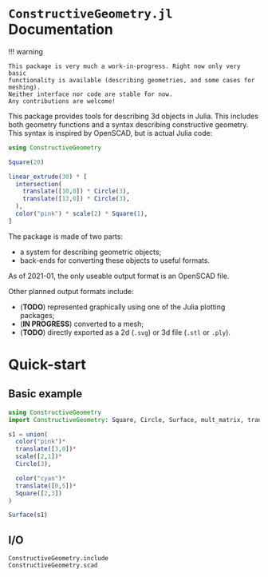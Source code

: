 # `ConstructiveGeometry.jl` Documentation

!!! warning

    This package is very much a work-in-progress. Right now only very basic
    functionality is available (describing geometries, and some cases for
    meshing).
    Neither interface nor code are stable for now.
    Any contributions are welcome!


This package provides tools for describing 3d objects
in Julia.
This includes both geometry functions
and a syntax describing constructive geometry.
This syntax is inspired by OpenSCAD, but is actual Julia code:
```julia
using ConstructiveGeometry

Square(20)

linear_extrude(30) * [
  intersection(
    translate([10,0]) * Circle(3),
    translate([13,0]) * Circle(3),
  ),
  color("pink") * scale(2) * Square(1),
]

```

The package is made of two parts:

 - a system for describing geometric objects;
 - back-ends for converting these objects to useful formats.

As of 2021-01, the only useable output format is an OpenSCAD file.

Other planned output formats include:
 - (**TODO**) represented graphically using one of the Julia plotting packages;
 - (**IN PROGRESS**) converted to a mesh;
 - (**TODO**) directly exported as a 2d (`.svg`)
 or 3d file (`.stl` or `.ply`).


# Quick-start

## Basic example
```julia
using ConstructiveGeometry
import ConstructiveGeometry: Square, Circle, Surface, mult_matrix, translate, scale, color

s1 = union(
  color("pink")*
  translate([3,0])*
  scale([2,1])*
  Circle(3),

  color("cyan")*
  translate([0,5])*
  Square([2,3])
)

Surface(s1)
```

## I/O

```@docs
ConstructiveGeometry.include
ConstructiveGeometry.scad
```
